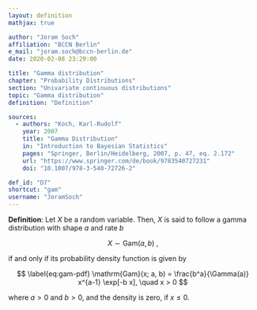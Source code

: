 ```yaml
---
layout: definition
mathjax: true

author: "Joram Soch"
affiliation: "BCCN Berlin"
e_mail: "joram.soch@bccn-berlin.de"
date: 2020-02-08 23:29:00

title: "Gamma distribution"
chapter: "Probability Distributions"
section: "Univariate continuous distributions"
topic: "Gamma distribution"
definition: "Definition"

sources:
  - authors: "Koch, Karl-Rudolf"
    year: 2007
    title: "Gamma Distribution"
    in: "Introduction to Bayesian Statistics"
    pages: "Springer, Berlin/Heidelberg, 2007, p. 47, eq. 2.172"
    url: "https://www.springer.com/de/book/9783540727231"
    doi: "10.1007/978-3-540-72726-2"

def_id: "D7"
shortcut: "gam"
username: "JoramSoch"
---
```



**Definition**: Let $X$ be a random variable. Then, $X$ is said to follow a gamma distribution with shape $a$ and rate $b$

$$ \label{eq:gam}
X \sim \mathrm{Gam}(a, b) \; ,
$$

if and only if its probability density function is given by

$$ \label{eq:gam-pdf}
\mathrm{Gam}(x; a, b) = \frac{b^a}{\Gamma(a)} x^{a-1} \exp[-b x], \quad x > 0
$$

where $a > 0$ and $b > 0$, and the density is zero, if $x \leq 0$.